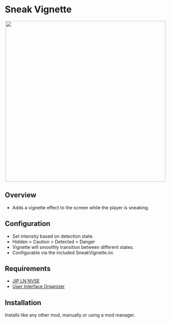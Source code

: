 # Sneak Vignette
<p align="center">
	<img height="500px" src="https://staticdelivery.nexusmods.com/mods/130/images/84802/84802-1708196402-429119824.png">
</p>

## Overview
- Adds a vignette effect to the screen while the player is sneaking.

## Configuration
- Set intensity based on detection state.
- Hidden > Caution > Detected > Danger
- Vignette will smoothly transition between different states.
- Configurable via the included SneakVignette.ini.

## Requirements
- [JIP LN NVSE](https://www.nexusmods.com/newvegas/mods/58277)
- [User Interface Organizer](https://www.nexusmods.com/newvegas/mods/57174)

## Installation
Installs like any other mod, manually or using a mod manager.